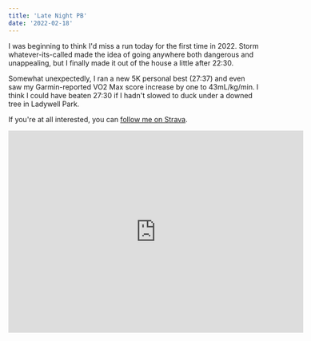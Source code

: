 ```yaml
---
title: 'Late Night PB'
date: '2022-02-18'
---
```


I was beginning to think I'd miss a run today for the first time in 2022. Storm whatever-its-called made the idea of going anywhere both dangerous and unappealing, but I finally made it out of the house a little after 22:30.

Somewhat unexpectedly, I ran a new 5K personal best (27:37) and even saw my Garmin-reported VO2 Max score increase by one to 43mL/kg/min. I think I could have beaten 27:30 if I hadn't slowed to duck under a downed tree in Ladywell Park.

If you're at all interested, you can [follow me on Strava](https://www.strava.com/athletes/21532105).

<iframe height='405' width='590' frameborder='0' allowtransparency='true' scrolling='no' src='https://www.strava.com/activities/6703404194/embed/87ca9636afbe25b5812e1c9841004e5f84d3bed9'></iframe>
